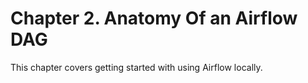 # Chapter 2. Anatomy Of an Airflow DAG

This chapter covers getting started with using Airflow locally.




